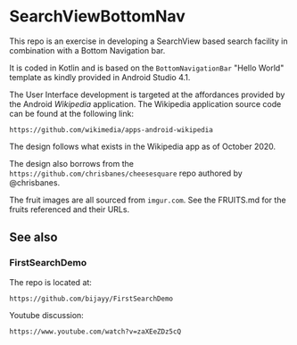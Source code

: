 # SearchViewBottomNav

This repo is an exercise in developing a SearchView based search facility
in combination with a Bottom Navigation bar.

It is coded in Kotlin and is based on the `BottomNavigationBar` "Hello World" template
as kindly provided in Android Studio 4.1.

The User Interface development is targeted at the affordances provided by the Android *Wikipedia*
application.   The Wikipedia application source code can be found at the following link:

    https://github.com/wikimedia/apps-android-wikipedia

The design follows what exists in the Wikipedia app as of October 2020.

The design also borrows from the `https://github.com/chrisbanes/cheesesquare` repo
authored by @chrisbanes.

The fruit images are all sourced from `imgur.com`.   See the FRUITS.md for the fruits referenced and
their URLs.

## See also

### FirstSearchDemo

The repo is located at:

    https://github.com/bijayy/FirstSearchDemo

Youtube discussion:

    https://www.youtube.com/watch?v=zaXEeZDz5cQ


